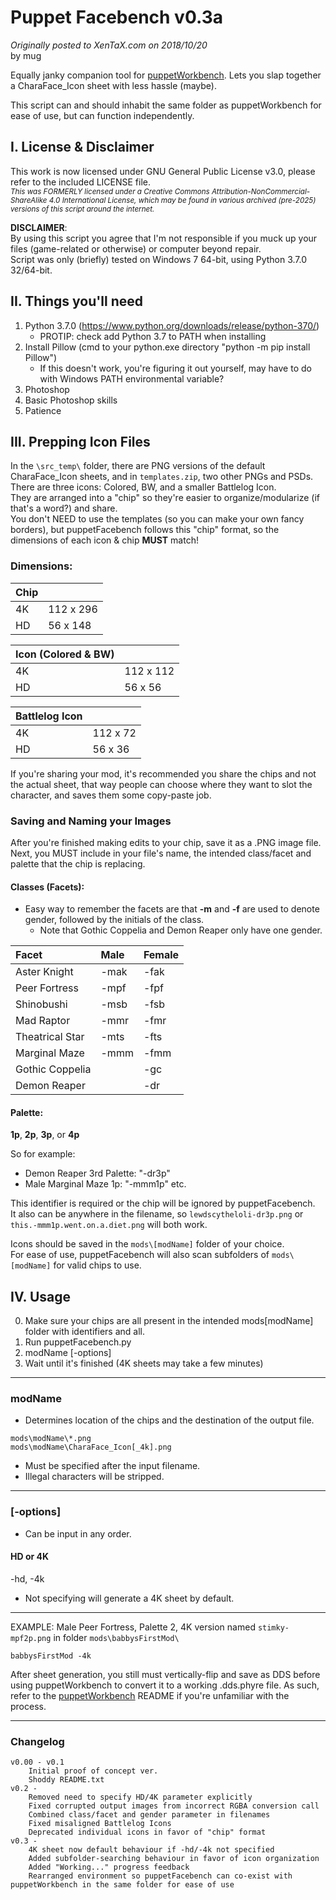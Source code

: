 # Puppet Facebench v0.3a  
_Originally posted to XenTaX.com on 2018/10/20_  
by mug

Equally janky companion tool for [puppetWorkbench](https://github.com/muge/puppetWorkbench).
Lets you slap together a CharaFace_Icon sheet with less hassle (maybe).

This script can and should inhabit the same folder as puppetWorkbench for ease of use, but can function independently.

## I. License & Disclaimer
This work is now licensed under GNU General Public License v3.0, please refer to the included LICENSE file.  
*<sub>This was FORMERLY licensed under a Creative Commons Attribution-NonCommercial-ShareAlike 4.0 International License, which may be found in various archived (pre-2025) versions of this script around the internet.</sub>*

**DISCLAIMER**:  
By using this script you agree that I'm not responsible if you muck up your files (game-related or otherwise) or computer beyond repair.  
Script was only (briefly) tested on Windows 7 64-bit, using Python 3.7.0 32/64-bit.


## II. Things you'll need

1. Python 3.7.0 (https://www.python.org/downloads/release/python-370/) 
	* PROTIP: check add Python 3.7 to PATH when installing
2. Install Pillow (cmd to your python.exe directory "python -m pip install Pillow")
	* If this doesn't work, you're figuring it out yourself, may have to do with Windows PATH environmental variable?
3. Photoshop
4. Basic Photoshop skills
5. Patience


## III. Prepping Icon Files

In the `\src_temp\` folder, there are PNG versions of the default CharaFace_Icon sheets, and in `templates.zip`, two other PNGs and PSDs.  
There are three icons: Colored, BW, and a smaller Battlelog Icon.  
They are arranged into a "chip" so they're easier to organize/modularize (if that's a word?) and share.  
You don't NEED to use the templates (so you can make your own fancy borders), but puppetFacebench follows this "chip" format, so the dimensions of each icon & chip **MUST** match!  

### Dimensions:
|Chip||
|:-|:-|
|4K| 112 x 296|
|HD| 56 x 148|

|Icon (Colored & BW)||
|:-|:-|
|4K|112 x 112|
|HD| 56 x 56|

|Battlelog Icon||
|:-|:-|
|4K| 112 x 72|
|HD| 56 x 36|

If you're sharing your mod, it's recommended you share the chips and not the actual sheet, that way people can choose where they want to slot the character, and saves them some copy-paste job.

### Saving and Naming your Images

After you're finished making edits to your chip, save it as a .PNG image file. 
Next, you MUST include in your file's name, the intended class/facet and palette that the chip is replacing.

#### Classes (Facets):
- Easy way to remember the facets are that **-m** and **-f** are used to denote gender, followed by the initials of the class.  
    - Note that Gothic Coppelia and Demon Reaper only have one gender.  

| Facet | Male | Female |
|:----------------|:-----|:-------|
| Aster Knight | -mak | -fak |
| Peer Fortress | -mpf | -fpf  |
| Shinobushi | -msb | -fsb |
| Mad Raptor | -mmr | -fmr  |
| Theatrical Star | -mts | -fts  |
| Marginal Maze | -mmm | -fmm  |
| Gothic Coppelia | | -gc  |
| Demon Reaper | | -dr  |

#### Palette: 
**1p**, **2p**, **3p**, or **4p**  

So for example:
- Demon Reaper 3rd Palette: "-dr3p"
- Male Marginal Maze 1p: "-mmm1p"
	etc.

This identifier is required or the chip will be ignored by puppetFacebench.  
It also can be anywhere in the filename, so `lewdscytheloli-dr3p.png` or `this.-mmm1p.went.on.a.diet.png` will both work.  

Icons should be saved in the `mods\[modName]` folder of your choice.  
For ease of use, puppetFacebench will also scan subfolders of `mods\[modName]` for valid chips to use.  


## IV. Usage

0. Make sure your chips are all present in the intended mods\[modName] folder with identifiers and all.
1. Run puppetFacebench.py
2. modName [-options]
3. Wait until it's finished (4K sheets may take a few minutes)

--------
### **modName**  
- Determines location of the chips and the destination of the output file.
```
mods\modName\*.png
mods\modName\CharaFace_Icon[_4k].png
```
- Must be specified after the input filename. 
- Illegal characters will be stripped. 

--------
### **[-options]**
- Can be input in any order. 
#### HD or 4K
-hd, -4k
- Not specifying will generate a 4K sheet by default.

--------

EXAMPLE:
Male Peer Fortress, Palette 2, 4K version named `stimky-mpf2p.png` in folder `mods\babbysFirstMod\`
```
babbysFirstMod -4k
```

After sheet generation, you still must vertically-flip and save as DDS before using puppetWorkbench to convert it to a working .dds.phyre file.
As such, refer to the [puppetWorkbench](https://github.com/muge/puppetWorkbench) README if you're unfamiliar with the process.

--------
### Changelog
```
v0.00 - v0.1
	Initial proof of concept ver.
	Shoddy README.txt
v0.2 -
	Removed need to specify HD/4K parameter explicitly
	Fixed corrupted output images from incorrect RGBA conversion call
	Combined class/facet and gender parameter in filenames
	Fixed misaligned Battlelog Icons
	Deprecated individual icons in favor of "chip" format
v0.3 - 
	4K sheet now default behaviour if -hd/-4k not specified
	Added subfolder-searching behaviour in favor of icon organization
	Added "Working..." progress feedback
	Rearranged environment so puppetFacebench can co-exist with puppetWorkbench in the same folder for ease of use
```
	
